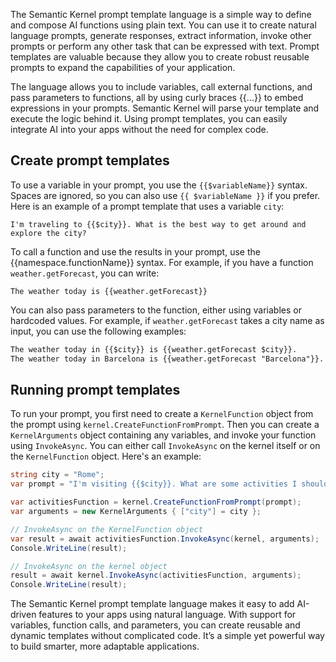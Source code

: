 The Semantic Kernel prompt template language is a simple way to define and compose AI functions using plain text. You can use it to create natural language prompts, generate responses, extract information, invoke other prompts or perform any other task that can be expressed with text. Prompt templates are valuable because they allow you to create robust reusable prompts to expand the capabilities of your application.

The language allows you to include variables, call external functions, and pass parameters to functions, all by using curly braces {{...}} to embed expressions in your prompts. Semantic Kernel will parse your template and execute the logic behind it. Using prompt templates, you can easily integrate AI into your apps without the need for complex code.

## Create prompt templates

To use a variable in your prompt, you use the `{{$variableName}}` syntax. Spaces are ignored, so you can also use `{{ $variableName }}` if you prefer. Here is an example of a prompt template that uses a variable `city`:

`I'm traveling to {{$city}}. What is the best way to get around and explore the city?`

To call a function and use the results in your prompt, use the {{namespace.functionName}} syntax. For example, if you have a function `weather.getForecast`, you can write:

`The weather today is {{weather.getForecast}}`

You can also pass parameters to the function, either using variables or hardcoded values. For example, if `weather.getForecast` takes a city name as input, you can use the following examples:

```txt
The weather today in {{$city}} is {{weather.getForecast $city}}.
The weather today in Barcelona is {{weather.getForecast "Barcelona"}}.
```

## Running prompt templates

To run your prompt, you first need to create a `KernelFunction` object from the prompt using `kernel.CreateFunctionFromPrompt`. Then you can create a `KernelArguments` object containing any variables, and invoke your function using `InvokeAsync`. You can either call `InvokeAsync` on the kernel itself or on the `KernelFunction` object. Here's an example:

```c#
string city = "Rome";
var prompt = "I'm visiting {{$city}}. What are some activities I should do today?";

var activitiesFunction = kernel.CreateFunctionFromPrompt(prompt);
var arguments = new KernelArguments { ["city"] = city };

// InvokeAsync on the KernelFunction object
var result = await activitiesFunction.InvokeAsync(kernel, arguments);
Console.WriteLine(result);

// InvokeAsync on the kernel object
result = await kernel.InvokeAsync(activitiesFunction, arguments);
Console.WriteLine(result);
```

The Semantic Kernel prompt template language makes it easy to add AI-driven features to your apps using natural language. With support for variables, function calls, and parameters, you can create reusable and dynamic templates without complicated code. It’s a simple yet powerful way to build smarter, more adaptable applications.